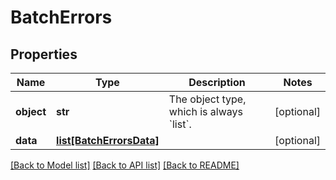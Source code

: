# BatchErrors

## Properties
Name | Type | Description | Notes
------------ | ------------- | ------------- | -------------
**object** | **str** | The object type, which is always &#x60;list&#x60;. | [optional] 
**data** | [**list[BatchErrorsData]**](BatchErrorsData.md) |  | [optional] 

[[Back to Model list]](../README.md#documentation-for-models) [[Back to API list]](../README.md#documentation-for-api-endpoints) [[Back to README]](../README.md)

